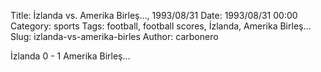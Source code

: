 Title: İzlanda vs. Amerika Birleş…, 1993/08/31
Date: 1993/08/31 00:00
Category: sports
Tags: football, football scores, İzlanda, Amerika Birleş…
Slug: izlanda-vs-amerika-birles
Author: carbonero


İzlanda 0 - 1 Amerika Birleş…
